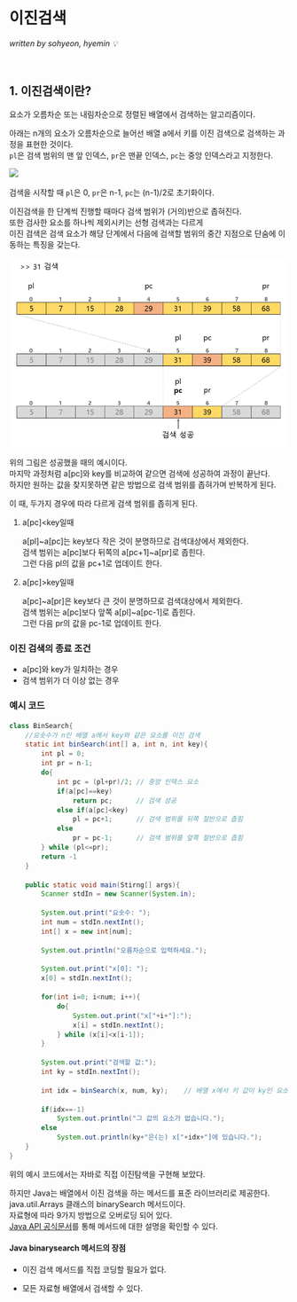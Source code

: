 # 이진검색
*written by sohyeon, hyemin 💡*

<br>

## 1. 이진검색이란?

요소가 오름차순 또는 내림차순으로 정렬된 배열에서 검색하는 알고리즘이다.  

아래는 n개의 요소가 오름차순으로 늘어선 배열 a에서 키를 이진 검색으로 검색하는 과정을 표현한 것이다.  
`pl`은 검색 범위의 맨 앞 인덱스, `pr`은 맨끝 인덱스, `pc`는 중앙 인덱스라고 지정한다.  

<img src="~@images/Algorithms/resources/binarysearch.PNG" width="600px">

검색을 시작할 때 `pl`은 0, `pr`은 n-1, `pc`는 (n-1)/2로 초기화이다.  

이진검색을 한 단계씩 진행할 때마다 검색 범위가 (거의)반으로 좁혀진다.  
또한 검사한 요소를 하나씩 제외시키는 선형 검색과는 다르게  
이진 검색은 검색 요소가 해당 단계에서 다음에 검색할 범위의 중간 지점으로 단숨에 이동하는 특징을 갖는다.  

<img src="/images/Algorithms/resources/binarysearch2.PNG" width="600px">

위의 그림은 성공했을 때의 예시이다.  
마지막 과정처럼 a[pc]와 key를 비교하여 같으면 검색에 성공하여 과정이 끝난다.  
하지만 원하는 값을 찾지못하면 같은 방법으로 검색 범위를 좁혀가며 반복하게 된다.  

이 때, 두가지 경우에 따라 다르게 검색 범위를 좁히게 된다.  

1. a[pc]<key일때

    a[pl]~a[pc]는 key보다 작은 것이 분명하므로 검색대상에서 제외한다.  
    검색 범위는 a[pc]보다 뒤쪽의 a[pc+1]~a[pr]로 좁힌다.  
    그런 다음 pl의 값을 pc+1로 업데이트 한다.  

2. a[pc]>key일때

    a[pc]~a[pr]은 key보다 큰 것이 분명하므로 검색대상에서 제외한다.  
    검색 범위는 a[pc]보다 앞쪽 a[pl]~a[pc-1]로 좁힌다.  
    그런 다음 pr의 값을 pc-1로 업데이트 한다.  

### 이진 검색의 종료 조건

* a[pc]와 key가 일치하는 경우
* 검색 범위가 더 이상 없는 경우
  
### 예시 코드

```Java
class BinSearch{
    //요솟수가 n인 배열 a에서 key와 같은 요소를 이진 검색
    static int binSearch(int[] a, int n, int key){
        int pl = 0;
        int pr = n-1;
        do{
            int pc = (pl+pr)/2; // 중앙 인덱스 요소
            if(a[pc]==key)
                return pc;      // 검색 성공
            else if(a[pc]<key)
                pl = pc+1;      // 검색 범위를 뒤쪽 절반으로 좁힘
            else
                pr = pc-1;      // 검색 범위를 앞쪽 절반으로 좁힘
        } while (pl<=pr);
        return -1
    }

    public static void main(Stirng[] args){
        Scanner stdIn = new Scanner(System.in);

        System.out.print("요솟수: ");
        int num = stdIn.nextInt();
        int[] x = new int[num];

        System.out.println("오름차순으로 입력하세요.");

        System.out.print("x[0]: ");
        x[0] = stdIn.nextInt();

        for(int i=0; i<num; i++){
            do{
                System.out.print("x["+i+"]:");
                x[i] = stdIn.nextInt();
            } while (x[i]<x[i-1]);
        }

        System.out.print("검색할 값:");
        int ky = stdIn.nextInt();

        int idx = binSearch(x, num, ky);    // 배열 x에서 키 값이 ky인 요소를 검색

        if(idx==-1)
            System.out.println("그 값의 요소가 없습니다.");
        else
            System.out.println(ky+"은(는) x["+idx+"]에 있습니다.");
    }
}
```

위의 예시 코드에서는 자바로 직접 이진탐색을 구현해 보았다.  

하지만 Java는 배열에서 이진 검색을 하는 메서드를 표준 라이브러리로 제공한다.  
java.util.Arrays 클래스의 binarySearch 메서드이다.  
자료형에 따라 9가지 방법으로 오버로딩 되어 있다.  
[Java API 공식문서](https://docs.oracle.com/javase/8/docs/api/java/util/Arrays.html#method.summary)를 통해 메서드에 대한 설명을 확인할 수 있다.  

#### Java binarysearch 메서드의 장점

- 이진 검색 메서드를 직접 코딩할 필요가 없다.

- 모든 자료형 배열에서 검색할 수 있다.
